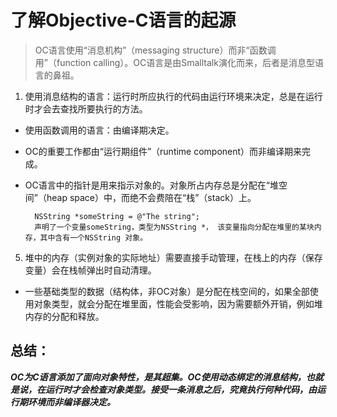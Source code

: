# 了解Objective-C语言的起源
> OC语言使用“消息机构”（messaging structure）而非“函数调用”（function calling）。OC语言是由Smalltalk演化而来，后者是消息型语言的鼻祖。

1. 使用消息结构的语言：运行时所应执行的代码由运行环境来决定，总是在运行时才会去查找所要执行的方法。
* 使用函数调用的语言：由编译期决定。
* OC的重要工作都由“运行期组件”（runtime component）而非编译期来完成。
* OC语言中的指针是用来指示对象的。对象所占内存总是分配在“堆空间”（heap space）中，而绝不会费陪在“栈”（stack）上。
		
		NSString *someString = @"The string";
		声明了一个变量someString，类型为NSString *， 该变量指向分配在堆里的某块内存，其中含有一个NSString 对象。
		
5. 堆中的内存（实例对象的实际地址）需要直接手动管理，在栈上的内存（保存变量）会在栈帧弹出时自动清理。
* 一些基础类型的数据（结构体，非OC对象）是分配在栈空间的，如果全部使用对象类型，就会分配在堆里面，性能会受影响，因为需要额外开销，例如堆内存的分配和释放。

## 总结：
***OC为C语言添加了面向对象特性，是其超集。OC使用动态绑定的消息结构，也就是说，在运行时才会检查对象类型。接受一条消息之后，究竟执行何种代码，由运行期环境而非编译器决定。***
 



